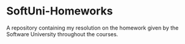 # SoftUni-Homeworks
A repository containing my resolution on the homework given by the Software University throughout the courses.
